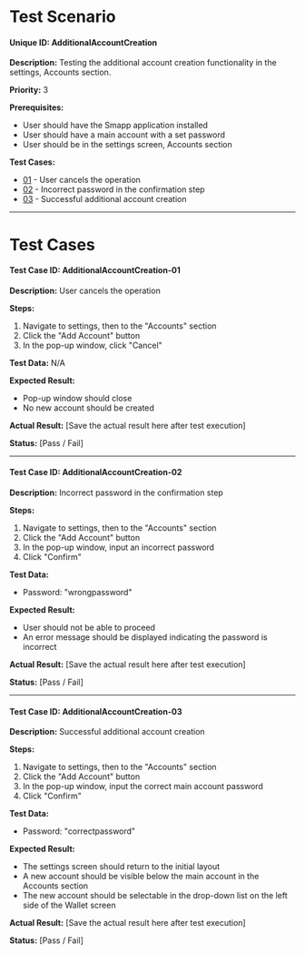 # Test Scenario

#### Unique ID: AdditionalAccountCreation

**Description:** Testing the additional account creation functionality in the settings, Accounts section.

**Priority:** 3

**Prerequisites:** 
- User should have the Smapp application installed
- User should have a main account with a set password
- User should be in the settings screen, Accounts section

**Test Cases:**
- [01](#test-case-id-additional-account-creation-01) - User cancels the operation
- [02](#test-case-id-additional-account-creation-02) - Incorrect password in the confirmation step
- [03](#test-case-id-additional-account-creation-03) - Successful additional account creation

_____

# Test Cases

#### Test Case ID: AdditionalAccountCreation-01

**Description:** User cancels the operation

**Steps:**
1. Navigate to settings, then to the "Accounts" section
2. Click the "Add Account" button
3. In the pop-up window, click "Cancel"

**Test Data:** N/A

**Expected Result:** 
- Pop-up window should close
- No new account should be created

**Actual Result:** [Save the actual result here after test execution]

**Status:** [Pass / Fail]

---

#### Test Case ID: AdditionalAccountCreation-02

**Description:** Incorrect password in the confirmation step

**Steps:**
1. Navigate to settings, then to the "Accounts" section
2. Click the "Add Account" button
3. In the pop-up window, input an incorrect password
4. Click "Confirm"

**Test Data:** 
- Password: "wrongpassword"

**Expected Result:** 
- User should not be able to proceed
- An error message should be displayed indicating the password is incorrect

**Actual Result:** [Save the actual result here after test execution]

**Status:** [Pass / Fail]

---

#### Test Case ID: AdditionalAccountCreation-03

**Description:** Successful additional account creation

**Steps:**
1. Navigate to settings, then to the "Accounts" section
2. Click the "Add Account" button
3. In the pop-up window, input the correct main account password
4. Click "Confirm"

**Test Data:** 
- Password: "correctpassword"

**Expected Result:** 
- The settings screen should return to the initial layout
- A new account should be visible below the main account in the Accounts section
- The new account should be selectable in the drop-down list on the left side of the Wallet screen

**Actual Result:** [Save the actual result here after test execution]

**Status:** [Pass / Fail]
